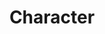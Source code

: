 ---
layout: default
name: editiontwo
title: Character
volume: Edition Two
image: /img/editions/covers/editiontwo.jpeg
description: This is a description of edition two.
---